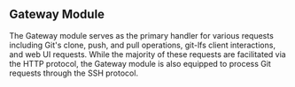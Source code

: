 ## Gateway Module

The Gateway module serves as the primary handler for various requests including Git's clone, push, and pull operations, git-lfs client interactions, and web UI requests. While the majority of these requests are facilitated via the HTTP protocol, the Gateway module is also equipped to process Git requests through the SSH protocol.

